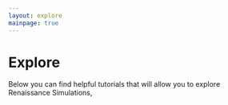 ```yaml
---
layout: explore
mainpage: true
---
```


# Explore

Below you can find helpful tutorials that will allow you to explore Renaissance Simulations,

